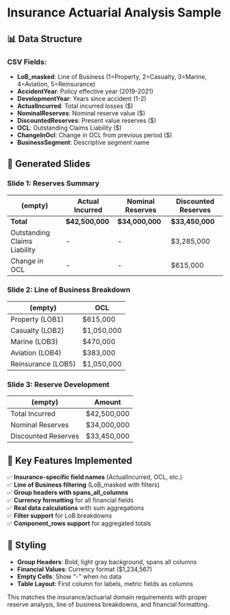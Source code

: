 # Insurance Actuarial Analysis Sample

## 📊 **Data Structure**

### CSV Fields:
- **LoB_masked**: Line of Business (1=Property, 2=Casualty, 3=Marine, 4=Aviation, 5=Reinsurance)
- **AccidentYear**: Policy effective year (2019-2021)
- **DevelopmentYear**: Years since accident (1-2)
- **ActualIncurred**: Total incurred losses ($)
- **NominalReserves**: Nominal reserve value ($)
- **DiscountedReserves**: Present value reserves ($)
- **OCL**: Outstanding Claims Liability ($)
- **ChangeInOcl**: Change in OCL from previous period ($)
- **BusinessSegment**: Descriptive segment name

## 🎯 **Generated Slides**

### Slide 1: Reserves Summary
| (empty) | Actual Incurred | Nominal Reserves | Discounted Reserves |
|---------|----------------|-----------------|-------------------|
| **Total** | **$42,500,000** | **$34,000,000** | **$33,450,000** |
| Outstanding Claims Liability | - | - | $3,285,000 |
| Change in OCL | - | - | $615,000 |

### Slide 2: Line of Business Breakdown  
| (empty) | OCL |
|---------|-----|
| Property (LOB1) | $615,000 |
| Casualty (LOB2) | $1,050,000 |
| Marine (LOB3) | $470,000 |
| Aviation (LOB4) | $383,000 |
| Reinsurance (LOB5) | $1,050,000 |

### Slide 3: Reserve Development
| (empty) | Amount |
|---------|--------|
| Total Incurred | $42,500,000 |
| Nominal Reserves | $34,000,000 |
| Discounted Reserves | $33,450,000 |

## 🔧 **Key Features Implemented**

✅ **Insurance-specific field names** (ActualIncurred, OCL, etc.)  
✅ **Line of Business filtering** (LoB_masked with filters)  
✅ **Group headers with spans_all_columns**  
✅ **Currency formatting** for all financial fields  
✅ **Real data calculations** with sum aggregations  
✅ **Filter support** for LoB breakdowns  
✅ **Component_rows support** for aggregated totals  

## 🎨 **Styling**

- **Group Headers**: Bold, light gray background, spans all columns
- **Financial Values**: Currency format ($1,234,567)  
- **Empty Cells**: Show "-" when no data
- **Table Layout**: First column for labels, metric fields as columns

This matches the insurance/actuarial domain requirements with proper reserve analysis, line of business breakdowns, and financial formatting.
